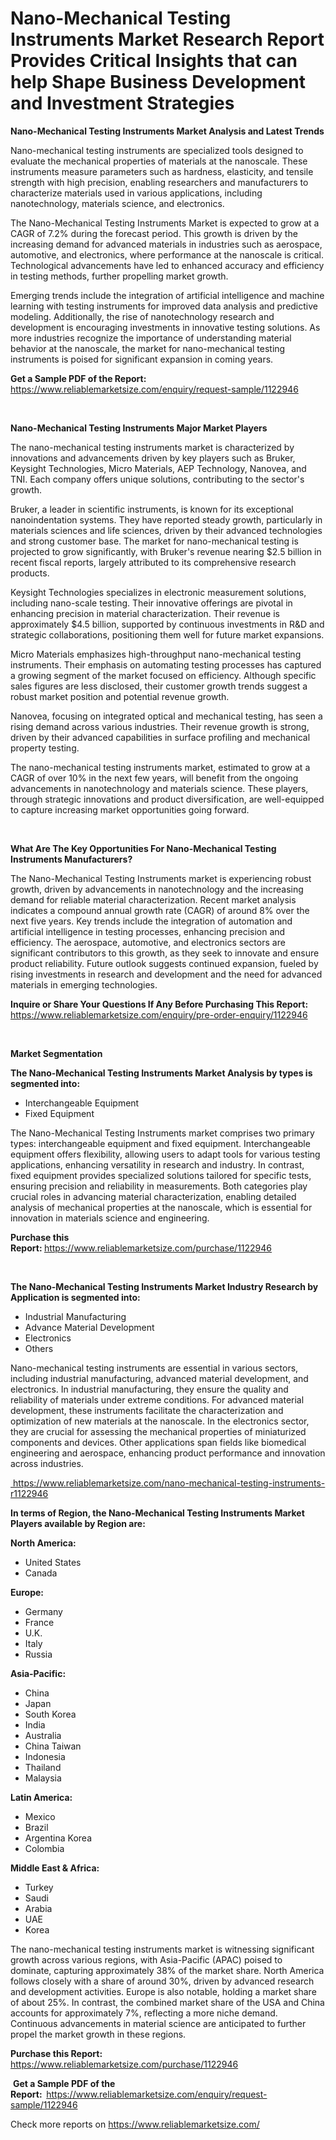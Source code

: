 <p><h1>Nano-Mechanical Testing Instruments Market Research Report Provides Critical Insights that can help Shape Business Development and Investment Strategies</h1></p><p><strong>Nano-Mechanical Testing Instruments Market Analysis and Latest Trends</strong></p>
<p><p>Nano-mechanical testing instruments are specialized tools designed to evaluate the mechanical properties of materials at the nanoscale. These instruments measure parameters such as hardness, elasticity, and tensile strength with high precision, enabling researchers and manufacturers to characterize materials used in various applications, including nanotechnology, materials science, and electronics.</p><p>The Nano-Mechanical Testing Instruments Market is expected to grow at a CAGR of 7.2% during the forecast period. This growth is driven by the increasing demand for advanced materials in industries such as aerospace, automotive, and electronics, where performance at the nanoscale is critical. Technological advancements have led to enhanced accuracy and efficiency in testing methods, further propelling market growth. </p><p>Emerging trends include the integration of artificial intelligence and machine learning with testing instruments for improved data analysis and predictive modeling. Additionally, the rise of nanotechnology research and development is encouraging investments in innovative testing solutions. As more industries recognize the importance of understanding material behavior at the nanoscale, the market for nano-mechanical testing instruments is poised for significant expansion in coming years.</p></p>
<p><strong>Get a Sample PDF of the Report:&nbsp;</strong> <a href="https://www.reliablemarketsize.com/enquiry/request-sample/1122946?utm_campaign=2248&utm_medium=2&utm_source=Github&utm_content=ia&utm_term=03032025&utm_id=nano-mechanical-testing-instruments">https://www.reliablemarketsize.com/enquiry/request-sample/1122946</a></p>
<p>&nbsp;</p>
<p><strong>Nano-Mechanical Testing Instruments Major Market Players</strong></p>
<p><p>The nano-mechanical testing instruments market is characterized by innovations and advancements driven by key players such as Bruker, Keysight Technologies, Micro Materials, AEP Technology, Nanovea, and TNI. Each company offers unique solutions, contributing to the sector's growth.</p><p>Bruker, a leader in scientific instruments, is known for its exceptional nanoindentation systems. They have reported steady growth, particularly in materials sciences and life sciences, driven by their advanced technologies and strong customer base. The market for nano-mechanical testing is projected to grow significantly, with Bruker's revenue nearing $2.5 billion in recent fiscal reports, largely attributed to its comprehensive research products.</p><p>Keysight Technologies specializes in electronic measurement solutions, including nano-scale testing. Their innovative offerings are pivotal in enhancing precision in material characterization. Their revenue is approximately $4.5 billion, supported by continuous investments in R&D and strategic collaborations, positioning them well for future market expansions.</p><p>Micro Materials emphasizes high-throughput nano-mechanical testing instruments. Their emphasis on automating testing processes has captured a growing segment of the market focused on efficiency. Although specific sales figures are less disclosed, their customer growth trends suggest a robust market position and potential revenue growth.</p><p>Nanovea, focusing on integrated optical and mechanical testing, has seen a rising demand across various industries. Their revenue growth is strong, driven by their advanced capabilities in surface profiling and mechanical property testing.</p><p>The nano-mechanical testing instruments market, estimated to grow at a CAGR of over 10% in the next few years, will benefit from the ongoing advancements in nanotechnology and materials science. These players, through strategic innovations and product diversification, are well-equipped to capture increasing market opportunities going forward.</p></p>
<p>&nbsp;</p>
<p><strong>What Are The Key Opportunities For Nano-Mechanical Testing Instruments Manufacturers?</strong></p>
<p><p>The Nano-Mechanical Testing Instruments market is experiencing robust growth, driven by advancements in nanotechnology and the increasing demand for reliable material characterization. Recent market analysis indicates a compound annual growth rate (CAGR) of around 8% over the next five years. Key trends include the integration of automation and artificial intelligence in testing processes, enhancing precision and efficiency. The aerospace, automotive, and electronics sectors are significant contributors to this growth, as they seek to innovate and ensure product reliability. Future outlook suggests continued expansion, fueled by rising investments in research and development and the need for advanced materials in emerging technologies.</p></p>
<p><strong>Inquire or Share Your Questions If Any Before Purchasing This Report:</strong> <a href="https://www.reliablemarketsize.com/enquiry/pre-order-enquiry/1122946?utm_campaign=2248&utm_medium=2&utm_source=Github&utm_content=ia&utm_term=03032025&utm_id=nano-mechanical-testing-instruments">https://www.reliablemarketsize.com/enquiry/pre-order-enquiry/1122946</a></p>
<p>&nbsp;</p>
<p><strong>Market Segmentation</strong></p>
<p><strong>The Nano-Mechanical Testing Instruments Market Analysis by types is segmented into:</strong></p>
<p><ul><li>Interchangeable Equipment</li><li>Fixed Equipment</li></ul></p>
<p><p>The Nano-Mechanical Testing Instruments market comprises two primary types: interchangeable equipment and fixed equipment. Interchangeable equipment offers flexibility, allowing users to adapt tools for various testing applications, enhancing versatility in research and industry. In contrast, fixed equipment provides specialized solutions tailored for specific tests, ensuring precision and reliability in measurements. Both categories play crucial roles in advancing material characterization, enabling detailed analysis of mechanical properties at the nanoscale, which is essential for innovation in materials science and engineering.</p></p>
<p><strong>Purchase this Report:&nbsp;</strong><a href="https://www.reliablemarketsize.com/purchase/1122946?utm_campaign=2248&utm_medium=2&utm_source=Github&utm_content=ia&utm_term=03032025&utm_id=nano-mechanical-testing-instruments">https://www.reliablemarketsize.com/purchase/1122946</a></p>
<p>&nbsp;</p>
<p><strong>The Nano-Mechanical Testing Instruments Market Industry Research by Application is segmented into:</strong></p>
<p><ul><li>Industrial Manufacturing</li><li>Advance Material Development</li><li>Electronics</li><li>Others</li></ul></p>
<p><p>Nano-mechanical testing instruments are essential in various sectors, including industrial manufacturing, advanced material development, and electronics. In industrial manufacturing, they ensure the quality and reliability of materials under extreme conditions. For advanced material development, these instruments facilitate the characterization and optimization of new materials at the nanoscale. In the electronics sector, they are crucial for assessing the mechanical properties of miniaturized components and devices. Other applications span fields like biomedical engineering and aerospace, enhancing product performance and innovation across industries.</p></p>
<p><a href="https://www.reliablemarketsize.com/nano-mechanical-testing-instruments-r1122946?utm_campaign=2248&utm_medium=2&utm_source=Github&utm_content=ia&utm_term=03032025&utm_id=nano-mechanical-testing-instruments">&nbsp;https://www.reliablemarketsize.com/nano-mechanical-testing-instruments-r1122946</a></p>
<p><strong>In terms of Region, the Nano-Mechanical Testing Instruments Market Players available by Region are:</strong></p>
<p>
    <p> <strong> North America: </strong>
        <ul>
            <li>United States</li>
            <li>Canada</li>
        </ul>
        </p> 
    <p> <strong> Europe: </strong>
        <ul>
            <li>Germany</li>
            <li>France</li>
            <li>U.K.</li>
            <li>Italy</li>
            <li>Russia</li>
        </ul>
        </p> 
    <p> <strong> Asia-Pacific: </strong>
        <ul>
            <li>China</li>
            <li>Japan</li>
            <li>South Korea</li>
            <li>India</li>
            <li>Australia</li>
            <li>China Taiwan</li>
            <li>Indonesia</li>
            <li>Thailand</li>
            <li>Malaysia</li>
        </ul>
        </p> 
    <p> <strong> Latin America: </strong>
        <ul>
            <li>Mexico</li>
            <li>Brazil</li>
            <li>Argentina Korea</li>
            <li>Colombia</li>
        </ul>
        </p> 
    <p> <strong> Middle East & Africa: </strong>
        <ul>
            <li>Turkey</li>
            <li>Saudi</li>
            <li>Arabia</li>
            <li>UAE</li>
            <li>Korea</li>
        </ul>
    </p>
    </p>
<p><p>The nano-mechanical testing instruments market is witnessing significant growth across various regions, with Asia-Pacific (APAC) poised to dominate, capturing approximately 38% of the market share. North America follows closely with a share of around 30%, driven by advanced research and development activities. Europe is also notable, holding a market share of about 25%. In contrast, the combined market share of the USA and China accounts for approximately 7%, reflecting a more niche demand. Continuous advancements in material science are anticipated to further propel the market growth in these regions.</p></p>
<p><strong>Purchase this Report: </strong><a href="https://www.reliablemarketsize.com/purchase/1122946?utm_campaign=2248&utm_medium=2&utm_source=Github&utm_content=ia&utm_term=03032025&utm_id=nano-mechanical-testing-instruments">https://www.reliablemarketsize.com/purchase/1122946</a></p>
<p>&nbsp;<strong>Get a Sample PDF of the Report:&nbsp;&nbsp;</strong><a href="https://www.reliablemarketsize.com/enquiry/request-sample/1122946?utm_campaign=2248&utm_medium=2&utm_source=Github&utm_content=ia&utm_term=03032025&utm_id=nano-mechanical-testing-instruments">https://www.reliablemarketsize.com/enquiry/request-sample/1122946</a></p>
<p><strong></strong></p>
<p>Check more reports on <a href="https://www.reliablemarketsize.com/?utm_campaign=2248&utm_medium=2&utm_source=Github&utm_content=ia&utm_term=03032025&utm_id=nano-mechanical-testing-instruments">https://www.reliablemarketsize.com/</a></p>